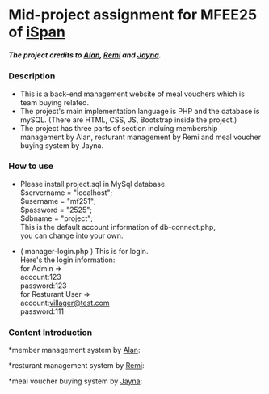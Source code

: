 
# Mid-project assignment for MFEE25 of [iSpan](https://www.ispan.com.tw/)
##### The project credits to [Alan](https://github.com/AlanCYL), [Remi](https://github.com/remi06vera) and [Jayna](https://github.com/jayna922).

### Description
* This is a back-end management website of meal vouchers which is team buying related.<br>
* The project's main implementation language is PHP and the database is mySQL. (There are HTML, CSS, JS, Bootstrap inside the project.)<br>
* The project has three parts of section incluing membership management by Alan, resturant management by Remi and meal voucher buying system by Jayna.<br>

### How to use
* Please install project.sql in MySql database.<br>
  $servername = "localhost";<br>
  $username = "mf251";<br>
  $password = "2525";<br>
  $dbname = "project";<br>
  This is the default account information of db-connect.php,<br> 
  you can change into your own.<br>
  
* ( manager-login.php ) This is for login.<br>
  Here's the login information:<br>
  for Admin =><br>
  account:123<br>
  password:123<br>
  for Resturant User =><br>
  account:villager@test.com<br>
  password:111<br>

### Content Introduction
*member management system by [Alan](https://github.com/AlanCYL):

*resturant management system by [Remi](https://github.com/remi06vera):

*meal voucher buying system by [Jayna](https://github.com/jayna922):


